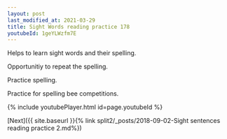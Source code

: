 ```yaml
---
layout: post
last_modified_at: 2021-03-29
title: Sight Words reading practice 178
youtubeId: 1geYLWzfm7E
---
```

 
 
Helps to learn sight words and their spelling.

Opportunitiy to repeat the spelling. 

Practice spelling. 
 
Practice for spelling bee competitions. 
 
{% include youtubePlayer.html id=page.youtubeId %}
 
 

[Next]({{ site.baseurl }}{% link  split2/_posts/2018-09-02-Sight sentences reading practice 2.md%})
 
